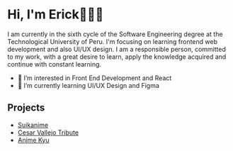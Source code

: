 # Hi, I'm Erick👋👨‍💻
I am currently in the sixth cycle of the Software Engineering degree at the Technological University of Peru. I'm focusing on learning frontend web development and also UI/UX design. I am a responsible person, committed to my work, with a great desire to learn, apply the knowledge acquired and continue with constant learning.

- 👀 I’m interested in Front End Development and React
- 🌱 I’m currently learning UI/UX Design and Figma

## Projects
- [Suikanime](erickdc7.github.io/Suikanime/)
- [Cesar Vallejo Tribute](erickdc7.github.io/Cesar-Vallejo-Tribute/)
- [Anime Kyu](erickdc7.github.io/Anime-Kyu/)




<!---
erickdc7/erickdc7 is a ✨ special ✨ repository because its `README.md` (this file) appears on your GitHub profile.
You can click the Preview link to take a look at your changes.
--->
